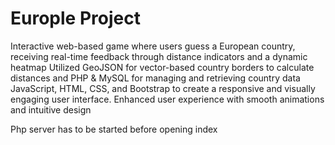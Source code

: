 # Europle Project
 Interactive web-based game where users guess a European country, receiving
real-time feedback through distance indicators and a dynamic heatmap
Utilized GeoJSON for vector-based country borders to calculate distances and
PHP & MySQL for managing and retrieving country data
JavaScript, HTML, CSS, and Bootstrap to create a responsive and visually
engaging user interface. Enhanced user experience with smooth animations
and intuitive design


Php server has to be started before opening index
